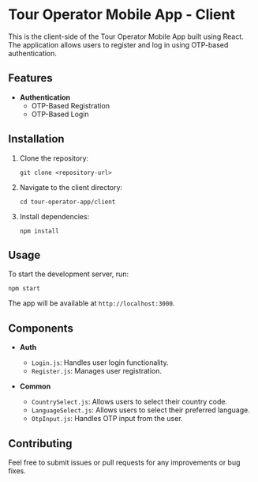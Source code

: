 # Tour Operator Mobile App - Client

This is the client-side of the Tour Operator Mobile App built using React. The application allows users to register and log in using OTP-based authentication.

## Features

- **Authentication**
  - OTP-Based Registration
  - OTP-Based Login

## Installation

1. Clone the repository:
   ```
   git clone <repository-url>
   ```

2. Navigate to the client directory:
   ```
   cd tour-operator-app/client
   ```

3. Install dependencies:
   ```
   npm install
   ```

## Usage

To start the development server, run:
```
npm start
```

The app will be available at `http://localhost:3000`.

## Components

- **Auth**
  - `Login.js`: Handles user login functionality.
  - `Register.js`: Manages user registration.
  
- **Common**
  - `CountrySelect.js`: Allows users to select their country code.
  - `LanguageSelect.js`: Allows users to select their preferred language.
  - `OtpInput.js`: Handles OTP input from the user.

## Contributing

Feel free to submit issues or pull requests for any improvements or bug fixes.